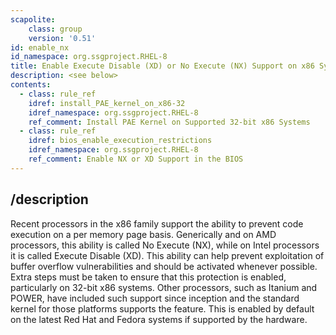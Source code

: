 ```yaml
---
scapolite:
    class: group
    version: '0.51'
id: enable_nx
id_namespace: org.ssgproject.RHEL-8
title: Enable Execute Disable (XD) or No Execute (NX) Support on x86 Systems
description: <see below>
contents:
  - class: rule_ref
    idref: install_PAE_kernel_on_x86-32
    idref_namespace: org.ssgproject.RHEL-8
    ref_comment: Install PAE Kernel on Supported 32-bit x86 Systems
  - class: rule_ref
    idref: bios_enable_execution_restrictions
    idref_namespace: org.ssgproject.RHEL-8
    ref_comment: Enable NX or XD Support in the BIOS
---
```



## /description

Recent
processors in the x86 family support the ability to prevent code
execution on a per memory page basis. Generically and on AMD processors,
this ability is called No Execute (NX), while on Intel processors it is
called Execute Disable (XD). This ability can help prevent exploitation
of buffer overflow vulnerabilities and should be activated whenever
possible. Extra steps must be taken to ensure that this protection is
enabled, particularly on 32-bit x86 systems. Other processors, such as
Itanium and POWER, have included such support since inception and the
standard kernel for those platforms supports the feature. This is
enabled by default on the latest Red Hat and Fedora systems if supported
by the hardware.
